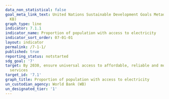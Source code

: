 ```yaml
---
data_non_statistical: false
goal_meta_link_text: United Nations Sustainable Development Goals Metadata (PDF 212
  KB)
graph_type: line
indicator: 7.1.1
indicator_name: Proportion of population with access to electricity
indicator_sort_order: 07-01-01
layout: indicator
permalink: /7-1-1/
published: true
reporting_status: notstarted
sdg_goal: '7'
target: By 2030, ensure universal access to affordable, reliable and modern energy
  services
target_id: '7.1'
graph_title: Proportion of population with access to electricity
un_custodian_agency: World Bank (WB)
un_designated_tier: '1'
---
```

